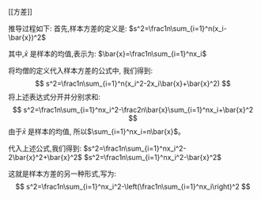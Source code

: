[[方差]]

推导过程如下: 
首先,样本方差的定义是:
 $s^2=\frac1n\sum_{i=1}^n(x_i-\bar{x})^2$ 
 
 其中,$\bar{x}$ 是样本的均值,表示为:
 $\bar{x}=\frac1n\sum_{i=1}^nx_i$
 
 将均僧的定义代入样本方差的公式中, 我们得到:
$$
s^2=\frac1n\sum_{i=1}^n(x_i^2-2x_i\bar{x}+\bar{x}^2)
$$
 将上述表达式分开并分别求和:
$$
s^2=\frac1n\sum_{i=1}^nx_i^2-\frac2n\bar{x}\sum_{i=1}^nx_i+\bar{x}^2
$$
 由于$\bar{x}$ 是样本的均值, 所以$\sum_{i=1}^nx_i=n\bar{x}$。
 
 代入上述公式,我们得到:
 $s^2=\frac1n\sum_{i=1}^nx_i^2-2\bar{x}^2+\bar{x}^2$
 $s^2=\frac1n\sum_{i=1}^nx_i^2-\bar{x}^2$
 
 这就是样本方差的另一种形式,写为:
$$
s^2=\frac1n\sum_{i=1}^nx_i^2-\left(\frac1n\sum_{i=1}^nx_i\right)^2
$$
 